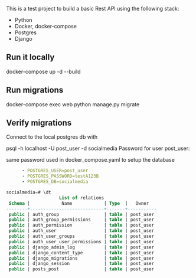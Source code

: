This is a test project to build a basic Rest API using the following stack:

* Python
* Docker, docker-compose
* Postgres
* Django

## Run it locally
docker-compose up -d --build

## Run migrations

docker-compose exec web python manage.py migrate


## Verify migrations

Connect to the local postgres db with

psql -h localhost -U post_user -d socialmedia
Password for user post_user:

same password used in docker_compose.yaml to setup the database
```yaml
      - POSTGRES_USER=post_user
      - POSTGRES_PASSWORD=testA123B
      - POSTGRES_DB=socialmedia
```

```sql
socialmedia=# \dt
                    List of relations
 Schema |            Name            | Type  |   Owner   
--------+----------------------------+-------+-----------
 public | auth_group                 | table | post_user
 public | auth_group_permissions     | table | post_user
 public | auth_permission            | table | post_user
 public | auth_user                  | table | post_user
 public | auth_user_groups           | table | post_user
 public | auth_user_user_permissions | table | post_user
 public | django_admin_log           | table | post_user
 public | django_content_type        | table | post_user
 public | django_migrations          | table | post_user
 public | django_session             | table | post_user
 public | posts_post                 | table | post_user
```
